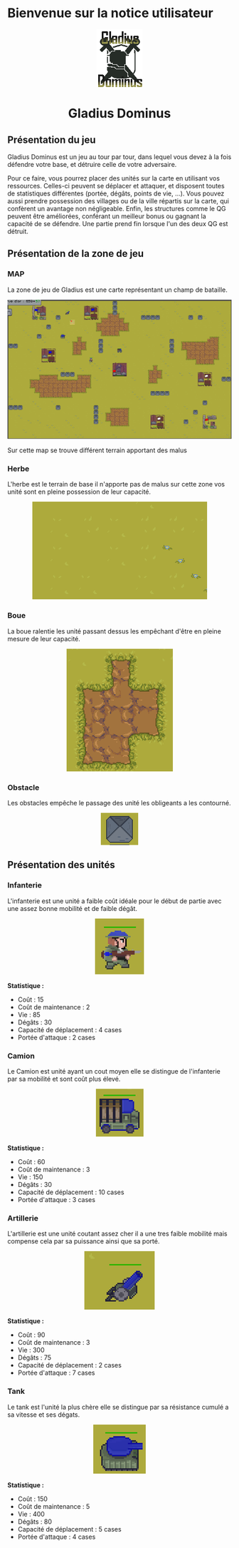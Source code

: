 # Bienvenue sur la notice utilisateur

<p align="center">
  <img src="img/logoGladius.png">
</p>


<h1 align ="center" >Gladius Dominus </h1>


## Présentation du jeu 

Gladius Dominus est un jeu au tour par tour, dans lequel vous devez à la fois défendre votre base, et détruire celle de votre adversaire.

Pour ce faire, vous pourrez placer des unités sur la carte en utilisant vos ressources. Celles-ci peuvent se déplacer et attaquer, et disposent toutes de statistiques différentes (portée, dégâts, points de vie, ...).
Vous pouvez aussi prendre possession des villages ou de la ville répartis sur la carte, qui confèrent un avantage non négligeable. Enfin, les structures comme le QG peuvent être améliorées, conférant un meilleur bonus ou gagnant la capacité de se défendre.
Une partie prend fin lorsque l'un des deux QG est détruit.

## Présentation de la zone de jeu

### MAP 


La zone de jeu de Gladius est une carte représentant un champ de bataille. 
<p align="center">
  <img src="img/map.png">
</p>
Sur cette map se trouve différent terrain apportant des malus 

### Herbe

L'herbe est le terrain de base il n'apporte pas de malus sur cette zone vos unité sont en pleine possession de leur capacité.
<p align="center">
  <img src="img/terrain/grass.png">
</p>

###  Boue 

La boue ralentie les unité passant dessus les empêchant d'être en pleine mesure de leur capacité.
<p align="center">
  <img src="img/terrain/dirt.png">
</p>


### Obstacle


Les obstacles empêche le passage des unité les obligeants a les contourné.
<p align="center">
  <img src="img/terrain/obstacle.png">
</p>




## Présentation des unités 

### Infanterie 
L'infanterie est une unité a faible coût idéale pour le début de partie avec une assez bonne mobilité et de faible dégât.
<p align="center">
  <img src="img/unite/infantry.png">
</p>



**Statistique :**

- Coût : 15
- Coût de maintenance : 2
- Vie : 85
- Dégâts : 30
- Capacité de déplacement : 4 cases
- Portée d'attaque : 2 cases

### Camion
Le Camion est unité ayant un cout moyen elle se distingue de l'infanterie par sa mobilité et sont coût plus élevé.
<p align="center">
  <img src="img/unite/truck.png">
</p>



**Statistique :**

- Coût : 60
- Coût de maintenance : 3
- Vie : 150
- Dégâts : 30
- Capacité de déplacement : 10 cases
- Portée d'attaque : 3 cases

### Artillerie
L'artillerie est une unité coutant assez cher il a une tres faible mobilité mais compense cela par sa puissance ainsi que sa porté. 
<p align="center">
  <img src="img/unite/artillery.png">
</p>



**Statistique :**

- Coût : 90
- Coût de maintenance : 3
- Vie : 300
- Dégâts : 75
- Capacité de déplacement : 2 cases
- Portée d'attaque : 7 cases
### Tank
Le tank est l'unité la plus chère elle se distingue par sa résistance cumulé a sa vitesse et ses dégats. 

<p align="center">
  <img src="img/unite/tank.png">
</p>


**Statistique :**

- Coût : 150
- Coût de maintenance : 5
- Vie : 400
- Dégâts : 80
- Capacité de déplacement : 5 cases
- Portée d'attaque : 4 cases

